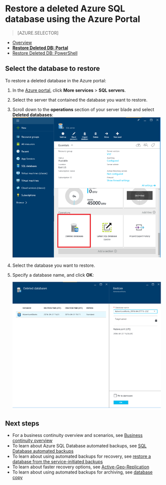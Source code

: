 <properties
	pageTitle="Restore a deleted Azure SQL database (Azure portal) | Microsoft Azure"
	description="Restore a deleted Azure SQL database (Azure portal)."
	services="sql-database"
	documentationCenter=""
	authors="stevestein"
	manager="jhubbard"
	editor=""/>

<tags
	ms.service="sql-database"
	ms.devlang="NA"
	ms.date="10/12/2016"
	ms.author="sstein"
	ms.workload="NA"
	ms.topic="article"
	ms.tgt_pltfrm="NA"/>


# Restore a deleted Azure SQL database using the Azure Portal

> [AZURE.SELECTOR]
- [Overview](sql-database-recovery-using-backups.md)
- [**Restore Deleted DB: Portal**](sql-database-restore-deleted-database-portal.md)
- [Restore Deleted DB: PowerShell](sql-database-restore-deleted-database-powershell.md)

## Select the database to restore 

To restore a deleted database in the Azure portal:

1.	In the [Azure portal](https://portal.azure.com), click **More services** > **SQL servers**.
3.  Select the server that contained the database you want to restore.
4.  Scroll down to the **operations** section of your server blade and select **Deleted databases**:
	![Restore an Azure SQL database](./media/sql-database-restore-deleted-database-portal/restore-deleted-trashbin.png)
5.  Select the database you want to restore.
6.  Specify a database name, and click **OK**:

    ![Restore an Azure SQL database](./media/sql-database-restore-deleted-database-portal/restore-deleted.png)


## Next steps

- For a business continuity overview and scenarios, see [Business continuity overview](sql-database-business-continuity.md)
- To learn about Azure SQL Database automated backups, see [SQL Database automated backups](sql-database-automated-backups.md)
- To learn about using automated backups for recovery, see [restore a database from the service-initiated backups](sql-database-recovery-using-backups.md)
- To learn about faster recovery options, see [Active-Geo-Replication](sql-database-geo-replication-overview.md)  
- To learn about using automated backups for archiving, see [database copy](sql-database-copy.md)
